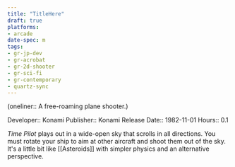 ```yaml
---
title: "TitleHere"
draft: true
platforms:
- arcade
date-spec: m
tags:
- gr-jp-dev
- gr-acrobat 
- gr-2d-shooter
- gr-sci-fi 
- gr-contemporary
- quartz-sync
---
```


(oneliner:: A free-roaming plane shooter.)

Developer:: Konami
Publisher:: Konami
Release Date:: 1982-11-01
Hours:: 0.1

*Time Pilot* plays out in a wide-open sky that scrolls in all directions. You must rotate your ship to aim at other aircraft and shoot them out of the sky. It's a little bit like [[Asteroids]] with simpler physics and an alternative perspective.